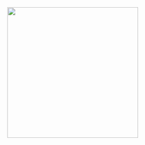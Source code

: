 
<img src="https://github.com/pdep-utn/mumuki-guia-wollok-referencias/raw/master/assets/multiplesReferencias.png" width="300"/>